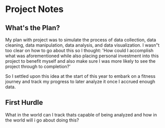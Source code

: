 # Project Notes

## What's the Plan?
My plan with project was to simulate the process of data collection, data cleaning, data manipulation, data analysis, and data visualization. 
I wasn"t too clear on how to go about this so I thought: 'How could I accomplish what was aforementioned while also placing personal investment into this project to benefit myself and also make sure I was more likely to see the project through to completion?' 

So I settled upon this idea at the start of this year to embark on a fitness journey and track my progress to later analyze it once  I accrued enough data.

## First Hurdle
What in the world can I track thats capable of being analyzed and how in the world  will i go about doing this?


